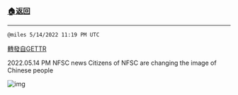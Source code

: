 ###  [:house:返回](README.md)
---


`@miles 5/14/2022 11:19 PM UTC`

[轉發自GETTR](https://gettr.com/post/p19stg140d4)

2022.05.14  PM NFSC news   Citizens of NFSC are changing the image of Chinese people

![img](https://media.gettr.com/group22/origin/2022/05/14/22/93aa44ad-078f-2aa2-c23d-1abaae5ab7a9/9548d67018b19975dcafea4c4484666a.png)
